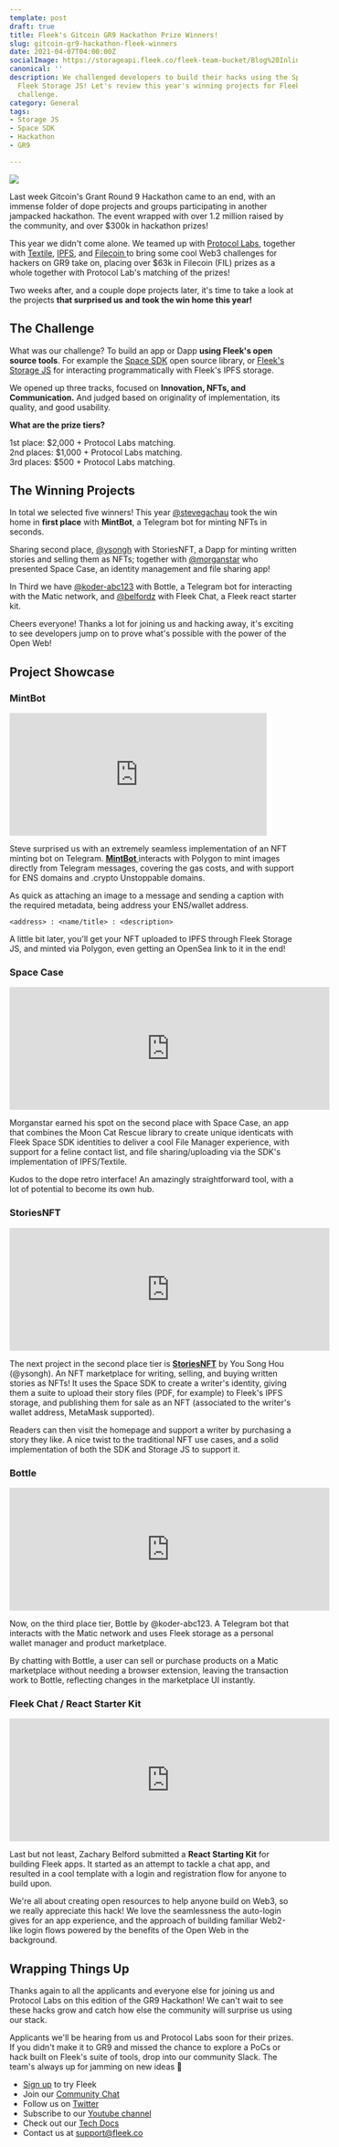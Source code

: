 ```yaml
---
template: post
draft: true
title: Fleek's Gitcoin GR9 Hackathon Prize Winners!
slug: gitcoin-gr9-hackathon-fleek-winners
date: 2021-04-07T04:00:00Z
socialImage: https://storageapi.fleek.co/fleek-team-bucket/Blog%20Inline/GR9.png
canonical: ''
description: We challenged developers to build their hacks using the Space SDK and
  Fleek Storage JS! Let's review this year's winning projects for Fleek's GR9 Hackathon
  challenge.
category: General
tags:
- Storage JS
- Space SDK
- Hackathon
- GR9

---
```

![](https://storageapi.fleek.co/fleek-team-bucket/Blog%20Inline/GR9.png)

Last week Gitcoin's Grant Round 9 Hackathon came to an end, with an immense folder of dope projects and groups participating in another jampacked hackathon. The event wrapped with over 1.2 million raised by the community, and over $300k in hackathon prizes!

This year we didn't come alone. We teamed up with [Protocol Labs](https://protocol.ai/), together with [Textile](http://textile.io/), [IPFS](https://ipfs.io/), and [Filecoin ](https://filecoin.io/)to bring some cool Web3 challenges for hackers on GR9 take on, placing over $63k in Filecoin (FIL) prizes as a whole together with Protocol Lab's matching of the prizes!

Two weeks after, and a couple dope projects later, it's time to take a look at the projects **that surprised us** **and** **took the win home this year!**

## The Challenge

What was our challenge? To build an app or Dapp **using Fleek's open source tools**. For example the [Space SDK](https://fleek.co/space-sdk/) open source library, or [Fleek's Storage JS](https://docs.fleek.co/storage/fleek-storage-js/) for interacting programmatically with Fleek's IPFS storage.

We opened up three tracks, focused on **Innovation, NFTs, and Communication.** And judged based on originality of implementation, its quality, and good usability.

**What are the prize tiers?**

1st place: $2,000 + Protocol Labs matching.  
2nd places: $1,000 + Protocol Labs matching.  
3rd places: $500 + Protocol Labs matching.

## The Winning Projects

In total we selected five winners! This year [@stevegachau](https://gitcoin.co/stevegachau) took the win home in **first place** with **MintBot**, a Telegram bot for minting NFTs in seconds.

Sharing second place, [@ysongh](https://gitcoin.co/ysongh) with StoriesNFT, a Dapp for minting written stories and selling them as NFTs; together with [@morganstar](https://gitcoin.co/morganstar) who presented Space Case, an identity management and file sharing app!

In Third we have  [@koder-abc123](https://gitcoin.co/koder-abc123) with Bottle, a Telegram bot for interacting with the Matic network, and [@belfordz](https://gitcoin.co/belfordz) with Fleek Chat, a Fleek react starter kit.

Cheers everyone! Thanks a lot for joining us and hacking away, it's exciting to see developers jump on to prove what's possible with the power of the Open Web!

## Project Showcase

### MintBot

<iframe width="450" height="215" src="https://www.youtube.com/embed/08w-y__hEec" title="YouTube video player" frameborder="0" allow="accelerometer; autoplay; clipboard-write; encrypted-media; gyroscope; picture-in-picture" allowfullscreen></iframe>

Steve surprised us with an extremely seamless implementation of an NFT minting bot on Telegram. [**MintBot** ](https://github.com/stevegachau/MintBot)interacts with Polygon to mint images directly from Telegram messages, covering the gas costs, and with support for ENS domains and .crypto Unstoppable domains.

As quick as attaching an image to a message and sending a caption with the required metadata, being address your ENS/wallet address.

    <address> : <name/title> : <description>

A little bit later, you'll get your NFT uploaded to IPFS through Fleek Storage JS, and minted via Polygon, even getting an OpenSea link to it in the end!

### Space Case

<iframe width="560" height="215" src="https://www.youtube.com/embed/itK1P0bUPgA" title="YouTube video player" frameborder="0" allow="accelerometer; autoplay; clipboard-write; encrypted-media; gyroscope; picture-in-picture" allowfullscreen></iframe>

Morganstar earned his spot on the second place with Space Case, an app that combines the Moon Cat Rescue library to create unique identicats with Fleek Space SDK identities to deliver a cool File Manager experience, with support for a feline contact list, and file sharing/uploading via the SDK's implementation of IPFS/Textile.

Kudos to the dope retro interface! An amazingly straightforward tool, with a lot of potential to become its own hub. 

### StoriesNFT

<iframe width="560" height="215" src="https://www.youtube.com/embed/LNgazG0Npjc" title="YouTube video player" frameborder="0" allow="accelerometer; autoplay; clipboard-write; encrypted-media; gyroscope; picture-in-picture" allowfullscreen></iframe>

The next project in the second place tier is [**StoriesNFT**](https://storiesnft.netlify.app/) by You Song Hou (@ysongh). An NFT marketplace for writing, selling, and buying written stories as NFTs! It uses the Space SDK to create a writer's identity, giving them a suite to upload their story files (PDF, for example) to Fleek's IPFS storage, and publishing them for sale as an NFT (associated to the writer's wallet address, MetaMask supported).

Readers can then visit the homepage and support a writer by purchasing a story they like. A nice twist to the traditional NFT use cases, and a solid implementation of both the SDK and Storage JS to support it.

### Bottle

<iframe width="560" height="215" src="https://www.youtube.com/embed/3dtVqwtldSE" title="YouTube video player" frameborder="0" allow="accelerometer; autoplay; clipboard-write; encrypted-media; gyroscope; picture-in-picture" allowfullscreen></iframe>

Now, on the third place tier, Bottle by @koder-abc123. A Telegram bot that interacts with the Matic network and uses Fleek storage as a personal wallet manager and product marketplace.

By chatting with Bottle, a user can sell or purchase products on a Matic marketplace without needing a browser extension, leaving the transaction work to Bottle, reflecting changes in the marketplace UI instantly.  

### Fleek Chat / React Starter Kit

<iframe width="560" height="215" src="https://www.youtube.com/embed/1Z6tnafYcxU" title="YouTube video player" frameborder="0" allow="accelerometer; autoplay; clipboard-write; encrypted-media; gyroscope; picture-in-picture" allowfullscreen></iframe>

Last but not least, Zachary Belford submitted a **React Starting Kit** for building Fleek apps. It started as an attempt to tackle a chat app, and resulted in a cool template with a login and registration flow for anyone to build upon. 

We're all about creating open resources to help anyone build on Web3, so we really appreciate this hack! We love the seamlessness the auto-login gives for an app experience, and the approach of building familiar Web2-like login flows powered by the benefits of the Open Web in the background.

## Wrapping Things Up

Thanks again to all the applicants and everyone else for joining us and Protocol Labs on this edition of the GR9 Hackathon! We can't wait to see these hacks grow and catch how else the community will surprise us using our stack.

Applicants we'll be hearing from us and Protocol Labs soon for their prizes. If you didn't make it to GR9 and missed the chance to explore a PoCs or hack built on Fleek's suite of tools, drop into our community Slack. The team's always up for jamming on new ideas 🤙

* [Sign up](https://app.fleek.co/) to try Fleek
* Join our [Community Chat](https://slack.fleek.co/)
* Follow us on [Twitter](https://twitter.com/FleekHQ)
* Subscribe to our [Youtube channel](https://www.youtube.com/channel/UCBzlwYM0JjZpjDZ52-SLUmw)
* Check out our [Tech Docs](https://docs.fleek.co/)
* Contact us at support@fleek.co